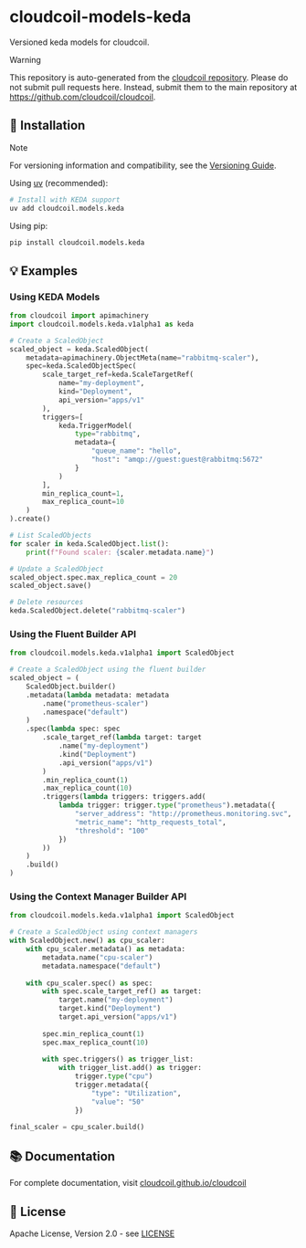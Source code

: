 # cloudcoil-models-keda

Versioned keda models for cloudcoil.
> [!WARNING]  
> This repository is auto-generated from the [cloudcoil repository](https://github.com/cloudcoil/cloudcoil/tree/main/models/keda). Please do not submit pull requests here. Instead, submit them to the main repository at https://github.com/cloudcoil/cloudcoil.

## 🔧 Installation

> [!NOTE]
> For versioning information and compatibility, see the [Versioning Guide](https://github.com/cloudcoil/cloudcoil/blob/main/VERSIONING.md).

Using [uv](https://github.com/astral-sh/uv) (recommended):

```bash
# Install with KEDA support
uv add cloudcoil.models.keda
```

Using pip:

```bash
pip install cloudcoil.models.keda
```

## 💡 Examples

### Using KEDA Models

```python
from cloudcoil import apimachinery
import cloudcoil.models.keda.v1alpha1 as keda

# Create a ScaledObject
scaled_object = keda.ScaledObject(
    metadata=apimachinery.ObjectMeta(name="rabbitmq-scaler"),
    spec=keda.ScaledObjectSpec(
        scale_target_ref=keda.ScaleTargetRef(
            name="my-deployment",
            kind="Deployment",
            api_version="apps/v1"
        ),
        triggers=[
            keda.TriggerModel(
                type="rabbitmq",
                metadata={
                    "queue_name": "hello",
                    "host": "amqp://guest:guest@rabbitmq:5672"
                }
            )
        ],
        min_replica_count=1,
        max_replica_count=10
    )
).create()

# List ScaledObjects
for scaler in keda.ScaledObject.list():
    print(f"Found scaler: {scaler.metadata.name}")

# Update a ScaledObject
scaled_object.spec.max_replica_count = 20
scaled_object.save()

# Delete resources
keda.ScaledObject.delete("rabbitmq-scaler")
```

### Using the Fluent Builder API

```python
from cloudcoil.models.keda.v1alpha1 import ScaledObject

# Create a ScaledObject using the fluent builder
scaled_object = (
    ScaledObject.builder()
    .metadata(lambda metadata: metadata
        .name("prometheus-scaler")
        .namespace("default")
    )
    .spec(lambda spec: spec
        .scale_target_ref(lambda target: target
            .name("my-deployment")
            .kind("Deployment")
            .api_version("apps/v1")
        )
        .min_replica_count(1)
        .max_replica_count(10)
        .triggers(lambda triggers: triggers.add(
            lambda trigger: trigger.type("prometheus").metadata({
                "server_address": "http://prometheus.monitoring.svc",
                "metric_name": "http_requests_total",
                "threshold": "100"
            })
        ))
    )
    .build()
)
```

### Using the Context Manager Builder API

```python
from cloudcoil.models.keda.v1alpha1 import ScaledObject

# Create a ScaledObject using context managers
with ScaledObject.new() as cpu_scaler:
    with cpu_scaler.metadata() as metadata:
        metadata.name("cpu-scaler")
        metadata.namespace("default")
    
    with cpu_scaler.spec() as spec:
        with spec.scale_target_ref() as target:
            target.name("my-deployment")
            target.kind("Deployment")
            target.api_version("apps/v1")
        
        spec.min_replica_count(1)
        spec.max_replica_count(10)
        
        with spec.triggers() as trigger_list:
            with trigger_list.add() as trigger:
                trigger.type("cpu")
                trigger.metadata({
                    "type": "Utilization",
                    "value": "50"
                })

final_scaler = cpu_scaler.build()
```

## 📚 Documentation

For complete documentation, visit [cloudcoil.github.io/cloudcoil](https://cloudcoil.github.io/cloudcoil)

## 📜 License

Apache License, Version 2.0 - see [LICENSE](LICENSE)
